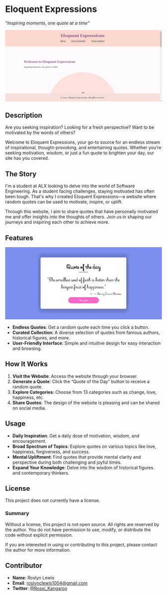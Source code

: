 # Eloquent Expressions

*“Inspiring moments, one quote at a time”*

![Main Page of the website](Main-page.png)

## Description

Are you seeking inspiration? Looking for a fresh perspective? Want to be motivated by the words of others?

Welcome to Eloquent Expressions, your go-to source for an endless stream of inspirational, thought-provoking, and entertaining quotes. Whether you’re seeking motivation, wisdom, or just a fun quote to brighten your day, our site has you covered.

## The Story

I'm a student at ALX looking to delve into the world of Software Engineering. As a student facing challenges, staying motivated has often been tough. That's why I created Eloquent Expressions—a website where random quotes can be used to motivate, inspire, or uplift.

Through this website, I aim to share quotes that have personally motivated me and offer insights into the thoughts of others. Join us in shaping our journeys and inspiring each other to achieve more.

## Features

![Quote of the day](Daily-quote.png)

- **Endless Quotes**: Get a random quote each time you click a button.
- **Curated Collection**: A diverse selection of quotes from famous authors, historical figures, and more.
- **User-Friendly Interface**: Simple and intuitive design for easy interaction and browsing.

## How It Works

1. **Visit the Website**: Access the website through your browser.
2. **Generate a Quote**: Click the “Quote of the Day” button to receive a random quote.
3. **Explore Categories**: Choose from 13 categories such as change, love, happiness, etc.
4. **Share Quotes**: The design of the website is pleasing and can be shared on social media.

## Usage

- **Daily Inspiration**: Get a daily dose of motivation, wisdom, and encouragement.
- **Broad Spectrum of Topics**: Explore quotes on various topics like love, happiness, forgiveness, and success.
- **Mental Upliftment**: Find quotes that provide mental clarity and perspective during both challenging and joyful times.
- **Expand Your Knowledge**: Delve into the wisdom of historical figures and contemporary thinkers.

## License

This project does not currently have a license.

### Summary

Without a license, this project is not open source. All rights are reserved by the author. You do not have permission to use, modify, or distribute the code without explicit permission.

If you are interested in using or contributing to this project, please contact the author for more information.

## Contributor

- **Name**: Roslyn Lewis
- **Email**: roslynclewis1004@gmail.com
- **Twitter**: [@Rossi_Kangaroo](https://twitter.com/Rossi_Kangaroo)

